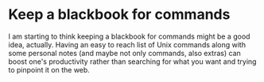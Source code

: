 # Keep a blackbook for commands

I am starting to think keeping a blackbook for commands might be a good idea, actually. Having an easy to reach list of Unix commands along with some personal notes (and maybe not only commands, also extras) can boost one's productivity rather than searching for what you want and trying to pinpoint it on the web.
